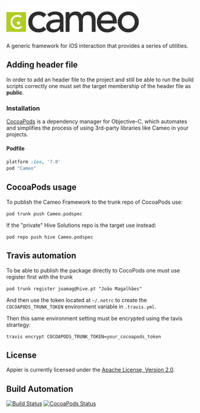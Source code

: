 # [![Cameo Framework](res/logo.png)](http://cameo.hive.pt)

A generic framework for iOS interaction that provides a series of utilities.

## Adding header file

In order to add an header file to the project and still be able to run the build
scripts correctly one must set the target membership of the header file as **public**.

### Installation

[CocoaPods](http://cocoapods.org) is a dependency manager for Objective-C, which automates and simplifies the process of using 3rd-party libraries like Cameo in your projects.

#### Podfile

```ruby
platform :ios, '7.0'
pod "Cameo"
```

## CocoaPods usage

To publish the Cameo Framework to the trunk repo of CocoaPods use:

    pod trunk push Cameo.podspec

If the "private" Hive Solutions repo is the target use instead:

    pod repo push hive Cameo.podspec

## Travis automation

To be able to publish the package directly to CocoPods one must use register first with the trunk

    pod trunk register joamag@hive.pt "João Magalhães"

And then use the token located at `~/.netrc` to create the `COCOAPODS_TRUNK_TOKEN` environment variable in `.travis.yml`.

Then this same environment setting must be encrypted using the tavis strartegy:

    travis encrypt COCOAPODS_TRUNK_TOKEN=your_cocoapods_token

## License

Appier is currently licensed under the [Apache License, Version 2.0](http://www.apache.org/licenses/).

## Build Automation

[![Build Status](https://travis-ci.org/hivesolutions/cameo.svg?branch=master)](https://travis-ci.org/hivesolutions/cameo)
[![CocoaPods Status](https://cocoapod-badges.herokuapp.com/v/Cameo/badge.png)](https://cocoapods.org/pods/Cameo)
